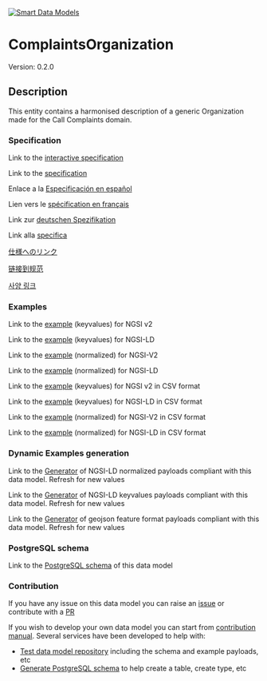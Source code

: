 [![Smart Data Models](https://smartdatamodels.org/wp-content/uploads/2022/01/SmartDataModels_logo.png "Logo")](https://smartdatamodels.org)
# ComplaintsOrganization
Version: 0.2.0

## Description 

This entity contains a harmonised description of a generic Organization made for the Call Complaints domain.
### Specification

Link to the [interactive specification](https://swagger.lab.fiware.org/?url=https://smart-data-models.github.io/dataModel.CallComplaints/ComplaintsOrganization/swagger.yaml)

Link to the [specification](https://github.com/smart-data-models/dataModel.CallComplaints/blob/master/ComplaintsOrganization/doc/spec.md)

Enlace a la [Especificación en español](https://github.com/smart-data-models/dataModel.CallComplaints/blob/master/ComplaintsOrganization/doc/spec_ES.md)

Lien vers le [spécification en français](https://github.com/smart-data-models/dataModel.CallComplaints/blob/master/ComplaintsOrganization/doc/spec_FR.md)

Link zur [deutschen Spezifikation](https://github.com/smart-data-models/dataModel.CallComplaints/blob/master/ComplaintsOrganization/doc/spec_DE.md)

Link alla [specifica](https://github.com/smart-data-models/dataModel.CallComplaints/blob/master/ComplaintsOrganization/doc/spec_IT.md)

[仕様へのリンク](https://github.com/smart-data-models/dataModel.CallComplaints/blob/master/ComplaintsOrganization/doc/spec_JA.md)

[链接到规范](https://github.com/smart-data-models/dataModel.CallComplaints/blob/master/ComplaintsOrganization/doc/spec_ZH.md)

[사양 링크](https://github.com/smart-data-models/dataModel.CallComplaints/blob/master/ComplaintsOrganization/doc/spec_KO.md)
### Examples

Link to the [example](https://smart-data-models.github.io/dataModel.CallComplaints/ComplaintsOrganization/examples/example.json) (keyvalues) for NGSI v2

Link to the [example](https://smart-data-models.github.io/dataModel.CallComplaints/ComplaintsOrganization/examples/example.jsonld) (keyvalues) for NGSI-LD

Link to the [example](https://smart-data-models.github.io/dataModel.CallComplaints/ComplaintsOrganization/examples/example-normalized.json) (normalized) for NGSI-V2

Link to the [example](https://smart-data-models.github.io/dataModel.CallComplaints/ComplaintsOrganization/examples/example-normalized.jsonld) (normalized) for NGSI-LD

Link to the [example](https://github.com/smart-data-models/dataModel.CallComplaints/blob/master/ComplaintsOrganization/examples/example.json.csv) (keyvalues) for NGSI v2 in CSV format

Link to the [example](https://github.com/smart-data-models/dataModel.CallComplaints/blob/master/ComplaintsOrganization/examples/example.jsonld.csv) (keyvalues) for NGSI-LD in CSV format

Link to the [example](https://github.com/smart-data-models/dataModel.CallComplaints/blob/master/ComplaintsOrganization/examples/example-normalized.json.csv) (normalized) for NGSI-V2 in CSV format

Link to the [example](https://github.com/smart-data-models/dataModel.CallComplaints/blob/master/ComplaintsOrganization/examples/example-normalized.jsonld.csv) (normalized) for NGSI-LD in CSV format
### Dynamic Examples generation

Link to the [Generator](https://smartdatamodels.org/extra/ngsi-ld_generator.php?schemaUrl=https://raw.githubusercontent.com/smart-data-models/dataModel.CallComplaints/master/ComplaintsOrganization/schema.json&email=info@smartdatamodels.org) of NGSI-LD normalized payloads compliant with this data model. Refresh for new values

Link to the [Generator](https://smartdatamodels.org/extra/ngsi-ld_generator_keyvalues.php?schemaUrl=https://raw.githubusercontent.com/smart-data-models/dataModel.CallComplaints/master/ComplaintsOrganization/schema.json&email=info@smartdatamodels.org) of NGSI-LD keyvalues payloads compliant with this data model. Refresh for new values

Link to the [Generator](https://smartdatamodels.org/extra/geojson_features_generator.php?schemaUrl=https://raw.githubusercontent.com/smart-data-models/dataModel.CallComplaints/master/ComplaintsOrganization/schema.json&email=info@smartdatamodels.org) of geojson feature format payloads compliant with this data model. Refresh for new values
### PostgreSQL schema

Link to the [PostgreSQL schema](https://github.com/smart-data-models/dataModel.CallComplaints/blob/master/ComplaintsOrganization/schema.sql) of this data model
### Contribution

 If you have any issue on this data model you can raise an [issue](https://github.com/smart-data-models/dataModel.CallComplaints/issues)  or contribute with a [PR](https://github.com/smart-data-models/dataModel.CallComplaints/pulls)

 If you wish to develop your own data model you can start from [contribution manual](https://bit.ly/contribution_manual). Several services have been developed to help with: 
 - [Test data model repository](https://smartdatamodels.org/index.php/data-models-contribution-api/) including the schema and example payloads, etc
 - [Generate PostgreSQL schema](https://smartdatamodels.org/index.php/sql-service/) to help create a table, create type, etc